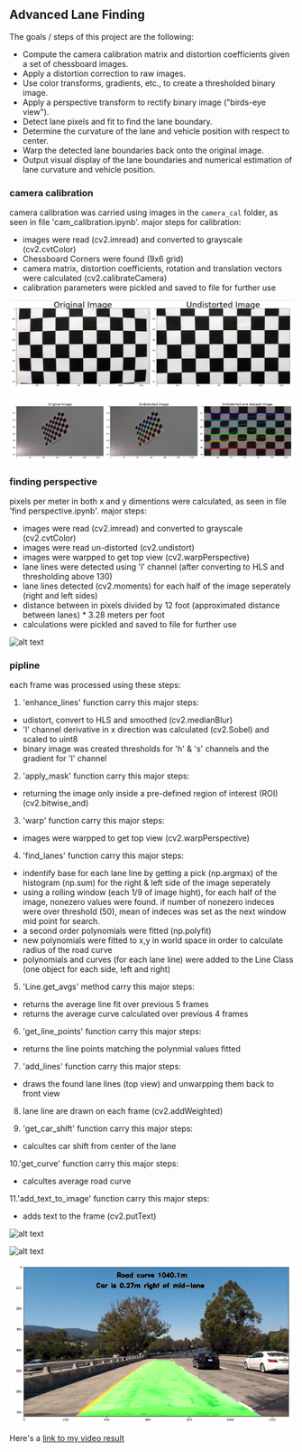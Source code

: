 ## Advanced Lane Finding

The goals / steps of this project are the following:

* Compute the camera calibration matrix and distortion coefficients given a set of chessboard images.
* Apply a distortion correction to raw images.
* Use color transforms, gradients, etc., to create a thresholded binary image.
* Apply a perspective transform to rectify binary image ("birds-eye view").
* Detect lane pixels and fit to find the lane boundary.
* Determine the curvature of the lane and vehicle position with respect to center.
* Warp the detected lane boundaries back onto the original image.
* Output visual display of the lane boundaries and numerical estimation of lane curvature and vehicle position.

[//]: # (Image References)

[image1]: ./output_images/undist.png "correcting for distortions" 
[image2]: ./output_images/undist_and_warpped.png "undistortion and warpping"
[image3]: ./output_images/perspective.png "perpective"
[image4]: ./output_images/pipeline1.png "pipeline 1"
[image5]: ./output_images/pipeline2.png "pipeline 2"
[image6]: ./output_images/final.png "final result"


### camera calibration
camera calibration was carried using images in the `camera_cal` folder, as seen in file 'cam_calibration.ipynb'.
major steps for calibration:
- images were read (cv2.imread) and converted to grayscale (cv2.cvtColor)
- Chessboard Corners were found (9x6 grid)
- camera matrix, distortion coefficients, rotation and translation vectors were calculated (cv2.calibrateCamera)
- calibration parameters were pickled and saved to file for further use

![alt text][image1]

![alt text][image2]


### finding perspective
pixels per meter in both x and y dimentions were calculated, as seen in file 'find perspective.ipynb'.
major steps:
- images were read (cv2.imread) and converted to grayscale (cv2.cvtColor)
- images were read un-distorted (cv2.undistort)
- images were warpped to get top view (cv2.warpPerspective)
- lane lines were detected using 'l' channel (after converting to HLS and thresholding above 130)
- lane lines detected (cv2.moments) for each half of the image seperately (right and left sides)
- distance between in pixels divided by 12 foot (approximated distance between lanes) * 3.28 meters per foot
- calculations were pickled and saved to file for further use

![alt text][image3]

### pipline
each frame was processed using these steps:

1. 'enhance_lines' function carry this major steps:
  - udistort, convert to HLS and smoothed (cv2.medianBlur)
  - 'l' channel derivative in x direction was calculated (cv2.Sobel) and scaled to uint8
  - binary image was created thresholds for 'h' & 's' channels and the gradient for 'l' channel

2. 'apply_mask' function carry this major steps:
  - returning the image only inside a pre-defined region of interest (ROI) (cv2.bitwise_and)

3. 'warp' function carry this major steps:
  - images were warpped to get top view (cv2.warpPerspective)

4. 'find_lanes' function carry this major steps:
  - indentify base for each lane line by getting a pick (np.argmax) of the histogram (np.sum) for the right & left side of the     image seperately
  - using a rolling window (each 1/9 of image hight), for each half of the image, nonezero values were found. if number of         nonezero indeces were over threshold (50), mean of indeces was set as the next window mid point for search.
  - a second order polynomials were fitted (np.polyfit)
  - new polynomials were fitted to x,y in world space in order to calculate radius of the road curve
  - polynomials and curves (for each lane line) were added to the Line Class (one object for each side, left and right)

5. 'Line.get_avgs' method carry this major steps:
  - returns the average line fit over previous 5 frames
  - returns the average curve calculated over previous 4 frames
  
6. 'get_line_points' function carry this major steps:
  - returns the line points matching the polynmial values fitted
  
7. 'add_lines' function carry this major steps:
  - draws the found lane lines (top view) and unwarpping them back to front view 
  
8. lane line are drawn on each frame (cv2.addWeighted)
  
9. 'get_car_shift' function carry this major steps:
  - calcultes car shift from center of the lane
  
10.'get_curve' function carry this major steps:
  - calcultes average road curve

11.'add_text_to_image' function carry this major steps:
  - adds text to the frame (cv2.putText)


![alt text][image4]

![alt text][image5]

![alt text][image6]


Here's a [link to my video result](./output_videos/project_video.mp4) 
